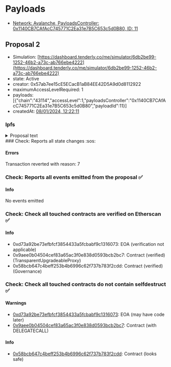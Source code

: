 # Payloads

- [Network: Avalanche, PayloadsController: 0x1140CB7CAfAcC745771C2Ea31e7B5C653c5d0B80, ID: 11](/reports/payloads/43114/0x1140CB7CAfAcC745771C2Ea31e7B5C653c5d0B80/11.md)

## Proposal 2

- Simulation: [https://dashboard.tenderly.co/me/simulator/6db2be99-1252-46b2-a73c-ab766ebe4222](https://dashboard.tenderly.co/me/simulator/6db2be99-1252-46b2-a73c-ab766ebe4222)
- state: Active
- creator: 0x57ab7ee15cE5ECacB1aB84EE42D5A9d0d8112922
- maximumAccessLevelRequired: 1
- payloads: [{"chain":"43114","accessLevel":1,"payloadsController":"0x1140CB7CAfAcC745771C2Ea31e7B5C653c5d0B80","payloadId":11}]
- createdAt: [08/01/2024, 12:22:11](https://etherscan.io/tx/0x3b67066fe02ab1a19c13496de00eb016a30eed6466e8df8a5752dcd120b027bb)

### Ipfs

<details>
  <summary>Proposal text</summary>
  
  ipfs file not reachable
</details>### Check: Reports all state changes :sos:

#### Errors

Transaction reverted with reason: 7

### Check: Reports all events emitted from the proposal :white_check_mark:

#### Info

No events emitted

### Check: Check all touched contracts are verified on Etherscan :white_check_mark:

#### Info

- 0xd73a92be73efbfcf3854433a5fcbabf9c1316073: EOA (verification not applicable)
- 0x9aee0b04504cef83a65ac3f0e838d0593bcb2bc7: Contract (verified) (TransparentUpgradeableProxy)
- 0x58bcb647c4beff253b4b6996c62f737b783f2cdd: Contract (verified) (Governance)

### Check: Check all touched contracts do not contain selfdestruct :white_check_mark:

#### Warnings

- [0xd73a92be73efbfcf3854433a5fcbabf9c1316073](https://etherscan.io/address/0xd73a92be73efbfcf3854433a5fcbabf9c1316073): EOA (may have code later)
- [0x9aee0b04504cef83a65ac3f0e838d0593bcb2bc7](https://etherscan.io/address/0x9aee0b04504cef83a65ac3f0e838d0593bcb2bc7): Contract (with DELEGATECALL)

#### Info

- [0x58bcb647c4beff253b4b6996c62f737b783f2cdd](https://etherscan.io/address/0x58bcb647c4beff253b4b6996c62f737b783f2cdd): Contract (looks safe)

